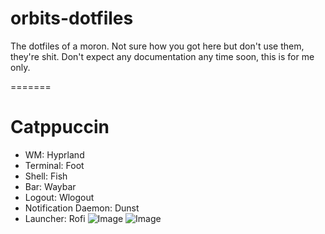 # orbits-dotfiles
The dotfiles of a moron.
Not sure how you got here but don't use them, they're shit.
Don't expect any documentation any time soon, this is for me only.

=======
# Catppuccin
- WM: Hyprland
- Terminal: Foot
- Shell: Fish
- Bar: Waybar
- Logout: Wlogout
- Notification Daemon: Dunst
- Launcher: Rofi
![Image](/Stuff/Catppuccin-Preview-1.png)
![Image](/Stuff/Catppuccin-Preview-2.png)

